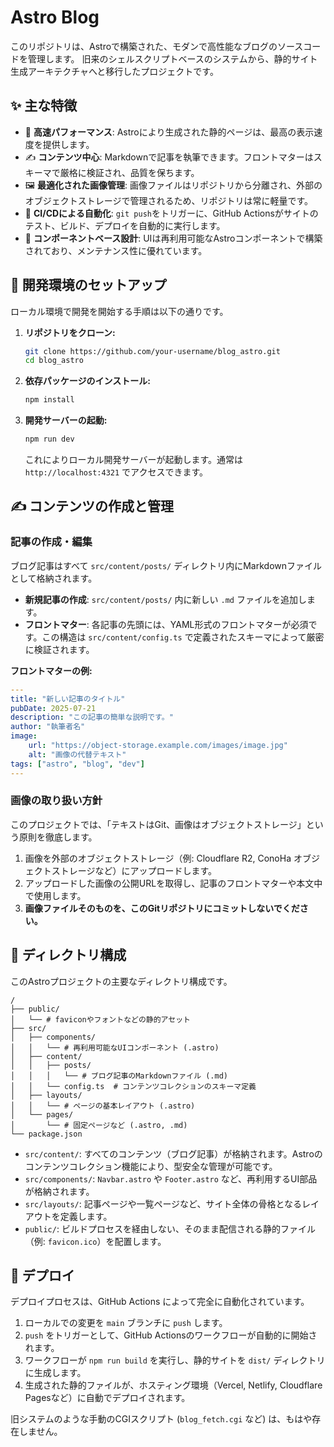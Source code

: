 # Astro Blog

このリポジトリは、Astroで構築された、モダンで高性能なブログのソースコードを管理します。
旧来のシェルスクリプトベースのシステムから、静的サイト生成アーキテクチャへと移行したプロジェクトです。

## ✨ 主な特徴

- 🚀 **高速パフォーマンス**: Astroにより生成された静的ページは、最高の表示速度を提供します。
- ✍️ **コンテンツ中心**: Markdownで記事を執筆できます。フロントマターはスキーマで厳格に検証され、品質を保ちます。
- 🖼️ **最適化された画像管理**: 画像ファイルはリポジトリから分離され、外部のオブジェクトストレージで管理されるため、リポジトリは常に軽量です。
- 🤖 **CI/CDによる自動化**: `git push`をトリガーに、GitHub Actionsがサイトのテスト、ビルド、デプロイを自動的に実行します。
- 🎨 **コンポーネントベース設計**: UIは再利用可能なAstroコンポーネントで構築されており、メンテナンス性に優れています。

## 🏁 開発環境のセットアップ

ローカル環境で開発を開始する手順は以下の通りです。

1.  **リポジトリをクローン:**
    ```bash
    git clone https://github.com/your-username/blog_astro.git
    cd blog_astro
    ```

2.  **依存パッケージのインストール:**
    ```bash
    npm install
    ```

3.  **開発サーバーの起動:**
    ```bash
    npm run dev
    ```
    これによりローカル開発サーバーが起動します。通常は `http://localhost:4321` でアクセスできます。

## ✍️ コンテンツの作成と管理

### 記事の作成・編集

ブログ記事はすべて `src/content/posts/` ディレクトリ内にMarkdownファイルとして格納されます。

-   **新規記事の作成**: `src/content/posts/` 内に新しい `.md` ファイルを追加します。
-   **フロントマター**: 各記事の先頭には、YAML形式のフロントマターが必須です。この構造は `src/content/config.ts` で定義されたスキーマによって厳密に検証されます。

**フロントマターの例:**
```yaml
---
title: "新しい記事のタイトル"
pubDate: 2025-07-21
description: "この記事の簡単な説明です。"
author: "執筆者名"
image:
    url: "https://object-storage.example.com/images/image.jpg"
    alt: "画像の代替テキスト"
tags: ["astro", "blog", "dev"]
---
```

### 画像の取り扱い方針

このプロジェクトでは、「テキストはGit、画像はオブジェクトストレージ」という原則を徹底します。

1.  画像を外部のオブジェクトストレージ（例: Cloudflare R2, ConoHa オブジェクトストレージなど）にアップロードします。
2.  アップロードした画像の公開URLを取得し、記事のフロントマターや本文中で使用します。
3.  **画像ファイルそのものを、このGitリポジトリにコミットしないでください。**

## 📂 ディレクトリ構成

このAstroプロジェクトの主要なディレクトリ構成です。

```
/
├── public/
│   └── # faviconやフォントなどの静的アセット
├── src/
│   ├── components/
│   │   └── # 再利用可能なUIコンポーネント (.astro)
│   ├── content/
│   │   ├── posts/
│   │   │   └── # ブログ記事のMarkdownファイル (.md)
│   │   └── config.ts  # コンテンツコレクションのスキーマ定義
│   ├── layouts/
│   │   └── # ページの基本レイアウト (.astro)
│   └── pages/
│       └── # 固定ページなど (.astro, .md)
└── package.json
```

-   `src/content/`: すべてのコンテンツ（ブログ記事）が格納されます。Astroのコンテンツコレクション機能により、型安全な管理が可能です。
-   `src/components/`: `Navbar.astro` や `Footer.astro` など、再利用するUI部品が格納されます。
-   `src/layouts/`: 記事ページや一覧ページなど、サイト全体の骨格となるレイアウトを定義します。
-   `public/`: ビルドプロセスを経由しない、そのまま配信される静的ファイル（例: `favicon.ico`）を配置します。

## 🚀 デプロイ

デプロイプロセスは、GitHub Actions によって完全に自動化されています。

1.  ローカルでの変更を `main` ブランチに `push` します。
2.  `push` をトリガーとして、GitHub Actionsのワークフローが自動的に開始されます。
3.  ワークフローが `npm run build` を実行し、静的サイトを `dist/` ディレクトリに生成します。
4.  生成された静的ファイルが、ホスティング環境（Vercel, Netlify, Cloudflare Pagesなど）に自動でデプロイされます。

旧システムのような手動のCGIスクリプト (`blog_fetch.cgi` など) は、もはや存在しません。
